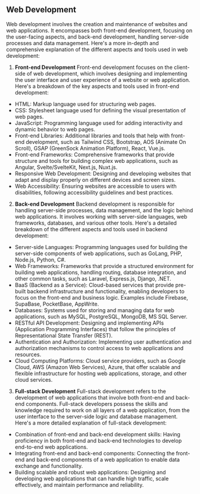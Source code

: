 ## Web Development
Web development involves the creation and maintenance of websites and web applications. It encompasses both front-end development, focusing on the user-facing aspects, and back-end development, handling server-side processes and data management. Here's a more in-depth and comprehensive explanation of the different aspects and tools used in web development:

1. **Front-end Development**
Front-end development focuses on the client-side of web development, which involves designing and implementing the user interface and user experience of a website or web application. Here's a breakdown of the key aspects and tools used in front-end development:
  - HTML: Markup language used for structuring web pages.
  - CSS: Stylesheet language used for defining the visual presentation of web pages.
  - JavaScript: Programming language used for adding interactivity and dynamic behavior to web pages.
  - Front-end Libraries: Additional libraries and tools that help with front-end development, such as Tailwind CSS, Bootstrap, AOS (Animate On Scroll), GSAP (GreenSock Animation Platform), React, Vue.js.
  - Front-end Frameworks: Comprehensive frameworks that provide structure and tools for building complex web applications, such as Angular, Svelte/SvelteKit, Next.js, Nuxt.js.
  - Responsive Web Development: Designing and developing websites that adapt and display properly on different devices and screen sizes.
  - Web Accessibility: Ensuring websites are accessible to users with disabilities, following accessibility guidelines and best practices.

2. **Back-end Development**
Backend development is responsible for handling server-side processes, data management, and the logic behind web applications. It involves working with server-side languages, web frameworks, databases, and various other tools. Here's a detailed breakdown of the different aspects and tools used in backend development:
  - Server-side Languages: Programming languages used for building the server-side components of web applications, such as GoLang, PHP, Node.js, Python, C#.
  - Web Frameworks: Frameworks that provide a structured environment for building web applications, handling routing, database integration, and other common tasks, such as Laravel, Express.js, Django, .NET.
  - BaaS (Backend as a Service): Cloud-based services that provide pre-built backend infrastructure and functionality, enabling developers to focus on the front-end and business logic. Examples include Firebase, SupaBase, PocketBase, AppWrite.
  - Databases: Systems used for storing and managing data for web applications, such as MySQL, PostgreSQL, MongoDB, MS SQL Server.
  - RESTful API Development: Designing and implementing APIs (Application Programming Interfaces) that follow the principles of Representational State Transfer (REST).
  - Authentication and Authorization: Implementing user authentication and authorization mechanisms to control access to web applications and resources.
  - Cloud Computing Platforms: Cloud service providers, such as Google Cloud, AWS (Amazon Web Services), Azure, that offer scalable and flexible infrastructure for hosting web applications, storage, and other cloud services.

3. **Full-stack Development**
Full-stack development refers to the development of web applications that involve both front-end and back-end components. Full-stack developers possess the skills and knowledge required to work on all layers of a web application, from the user interface to the server-side logic and database management. Here's a more detailed explanation of full-stack development:
  - Combination of front-end and back-end development skills: Having proficiency in both front-end and back-end technologies to develop end-to-end web applications.
  - Integrating front-end and back-end components: Connecting the front-end and back-end components of a web application to enable data exchange and functionality.
  - Building scalable and robust web applications: Designing and developing web applications that can handle high traffic, scale effectively, and maintain performance and reliability.
